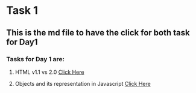 # **Task 1** 

## This is the md file to have the click for both task for Day1


### Tasks for Day 1 are:
1. HTML v1.1 vs 2.0   [ Click Here ](https://medium.com/@tskbalaji15/html-v1-1-vs-v2-0-b32a52c2c259?postPublishedType=initial)

2. Objects and its representation in Javascript  [Click Here](https://medium.com/@tskbalaji15/objects-and-its-internal-representation-in-javascripts-8c809096d67ev)
